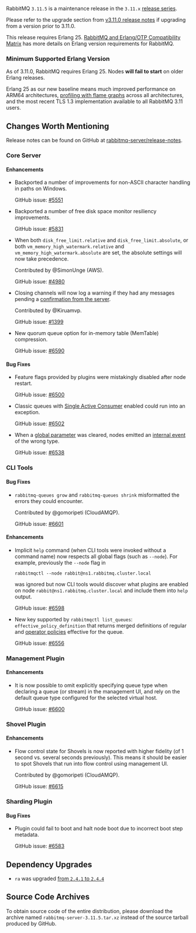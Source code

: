 RabbitMQ `3.11.5` is a maintenance release in the `3.11.x` [release series](https://www.rabbitmq.com/versions.html).

Please refer to the upgrade section from [v3.11.0 release notes](https://github.com/rabbitmq/rabbitmq-server/releases/tag/v3.11.0)
if upgrading from a version prior to 3.11.0.

This release requires Erlang 25.
[RabbitMQ and Erlang/OTP Compatibility Matrix](https://www.rabbitmq.com/which-erlang.html) has more details on
Erlang version requirements for RabbitMQ.


### Minimum Supported Erlang Version

As of 3.11.0, RabbitMQ requires Erlang 25. Nodes **will fail to start** on older Erlang releases.

Erlang 25 as our new baseline means much improved performance on ARM64 architectures, [profiling with flame graphs](https://blog.rabbitmq.com/posts/2022/05/flame-graphs/)
across all architectures, and the most recent TLS 1.3 implementation available to all RabbitMQ 3.11 users.


## Changes Worth Mentioning

Release notes can be found on GitHub at [rabbitmq-server/release-notes](https://github.com/rabbitmq/rabbitmq-server/tree/v3.11.x/release-notes).


### Core Server

#### Enhancements

 * Backported a number of improvements for non-ASCII character handling in paths on Windows.

   GitHub issue: [#5551](https://github.com/rabbitmq/rabbitmq-server/pull/5551)

 * Backported a number of free disk space monitor resiliency improvements.

   GitHub issue: [#5831](https://github.com/rabbitmq/rabbitmq-server/pull/5831)

 * When both `disk_free_limit.relative` and `disk_free_limit.absolute`,
   or both `vm_memory_high_watermark.relative` and `vm_memory_high_watermark.absolute` are set,
   the absolute settings will now take precedence.

   Contributed by @SimonUnge (AWS).

   GitHub issue: [#4980](https://github.com/rabbitmq/rabbitmq-server/issues/4980)

 * Closing channels will now log a warning if they had any messages pending a [confirmation from the server](https://www.rabbitmq.com/publishers.html#data-safety).

   Contributed by @Kiruamvp.

   GitHub issue: [#1399](https://github.com/rabbitmq/rabbitmq-server/issues/1399)

 * New quorum queue option for in-memory table (MemTable) compression.

   GitHub issue: [#6590](https://github.com/rabbitmq/rabbitmq-server/pull/6590)

#### Bug Fixes

 * Feature flags provided by plugins were mistakingly disabled after node restart.

   GitHub issue: [#6500](https://github.com/rabbitmq/rabbitmq-server/issues/6500)

 * Classic queues with [Single Active Consumer](https://www.rabbitmq.com/consumers.html#single-active-consumer) enabled could run into an exception.

   GitHub issue: [#6502](https://github.com/rabbitmq/rabbitmq-server/pull/6502)

 * When a [global parameter](https://www.rabbitmq.com/parameters.html#parameter-management) was cleared,
   nodes emitted an [internal event](https://www.rabbitmq.com/logging.html#internal-events) of the wrong type.

   GitHub issue: [#6538](https://github.com/rabbitmq/rabbitmq-server/pull/6538)


### CLI Tools

#### Bug Fixes

 * `rabbitmq-queues grow` and `rabbitmq-queues shrink` misformatted the errors
   they could encounter.

   Contributed by @gomoripeti (CloudAMQP).

   GitHub issue: [#6601](https://github.com/rabbitmq/rabbitmq-server/pull/6601)

#### Enhancements

 * Implicit `help` command (when CLI tools were invoked without a command name)
   now respects all global flags (such as `--node`). For example, previously
   the `--node` flag in

   ``` shell
   rabbitmqctl --node rabbit@ns1.rabbitmq.cluster.local
   ```

   was ignored but now CLI tools would discover what plugins are enabled
   on node `rabbit@ns1.rabbitmq.cluster.local` and include them into `help` output.

   GitHub issue: [#6598](https://github.com/rabbitmq/rabbitmq-server/pull/6598)

 * New key supported by `rabbitmqctl list_queues`: `effective_policy_definition` that returns
   merged definitions of regular and [operator policies](https://www.rabbitmq.com/parameters.html#operator-policies) effective for the queue.

   GitHub issue: [#6556](https://github.com/rabbitmq/rabbitmq-server/pull/6556)

### Management Plugin

#### Enhancements

 * It is now possible to omit explicitly specifying queue type when declaring
   a queue (or stream) in the management UI, and rely on the default queue type
   configured for the selected virtual host.

   GitHub issue: [#6600](https://github.com/rabbitmq/rabbitmq-server/pull/6600)

### Shovel Plugin

#### Enhancements

 * Flow control state for Shovels is now reported with higher fidelity
   (of 1 second vs. several seconds previously). This means it should be easier
   to spot Shovels that run into flow control using management UI.

   Contributed by @gomoripeti (CloudAMQP).

   GitHub issue: [#6615](https://github.com/rabbitmq/rabbitmq-server/pull/6615)

### Sharding Plugin

#### Bug Fixes

 * Plugin could fail to boot and halt node boot due to incorrect boot step
   metadata.

   GitHub issue: [#6583](https://github.com/rabbitmq/rabbitmq-server/pull/6583)

## Dependency Upgrades

 * `ra` was upgraded [from `2.4.1` to `2.4.4`](https://github.com/rabbitmq/ra/releases)


## Source Code Archives

To obtain source code of the entire distribution, please download the archive named `rabbitmq-server-3.11.5.tar.xz`
instead of the source tarball produced by GitHub.
